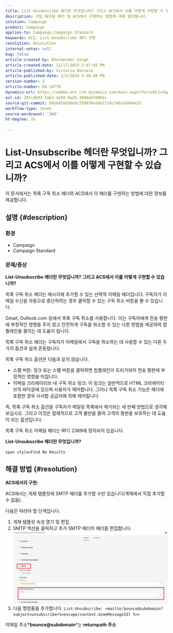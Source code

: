 ```yaml
---
title: List-Unsubscribe 헤더란 무엇입니까? 그리고 ACS에서 이를 어떻게 구현할 수 있습니까?
description: 가입 해지됨 헤더 및 ACS에서 구현하는 방법에 대해 알아봅니다.
solution: Campaign
product: Campaign
applies-to: Campaign,Campaign Standard
keywords: KCS, List-Unsubscribe 헤더 구현
resolution: Resolution
internal-notes: null
bug: false
article-created-by: Dharmender Singh
article-created-date: 11/17/2023 2:47:45 PM
article-published-by: Victoria Barnato
article-published-date: 1/2/2024 4:38:48 PM
version-number: 3
article-number: KA-14778
dynamics-url: https://adobe-ent.crm.dynamics.com/main.aspx?forceUCI=1&pagetype=entityrecord&etn=knowledgearticle&id=4c986043-5885-ee11-8179-6045bd006239
exl-id: 20fcd693-3a62-4e58-9a2b-3090ebf6065c
source-git-commit: 845b416d58e6c359076edde171dc7e6a3d494e25
workflow-type: tm+mt
source-wordcount: '343'
ht-degree: 1%

---
```


# List-Unsubscribe 헤더란 무엇입니까? 그리고 ACS에서 이를 어떻게 구현할 수 있습니까?


이 문서에서는 목록 구독 취소 헤더와 ACS에서 이 헤더를 구현하는 방법에 대한 정보를 제공합니다.

## 설명 {#description}


### <b>환경</b>

- Campaign
- Campaign Standard


### <b>문제/증상</b>

<b>List-Unsubscribe 헤더란 무엇입니까? 그리고 ACS에서 이를 어떻게 구현할 수 있습니까?</b>

목록 구독 취소 헤더는 메시지에 추가할 수 있는 선택적 이메일 헤더입니다. 구독자가 이메일 수신을 자동으로 중단하려는 경우 클릭할 수 있는 구독 취소 버튼을 볼 수 있습니다.

Gmail, Outlook.com 등에서 목록 구독 취소를 사용합니다. 이는 구독자에게 전송 평판에 부정적인 영향을 주지 않고 안전하게 구독을 취소할 수 있는 다른 방법을 제공하여 컴플레인을 줄이는 데 도움이 됩니다.

목록 구독 취소 헤더는 구독자가 이메일에서 구독을 취소하는 데 사용할 수 있는 다른 두 가지 옵션과 쉽게 혼동됩니다.

목록 구독 취소 옵션은 다음과 같지 않습니다.

- 스팸 버튼: 정크 또는 스팸 버튼을 클릭하면 컴플레인이 트리거되어 전송 평판에 부정적인 영향을 미칩니다.
- 이메일 크리에이티브 내 구독 취소 링크: 이 링크는 일반적으로 HTML 크리에이티브의 바닥글에 있으며 사용자가 제어합니다. 그러나 목록 구독 취소 기능은 헤더에 포함한 경우 사서함 공급자에 의해 제어됩니다.


즉, 목록 구독 취소 옵션을 구독자가 메일링 목록에서 제거되는 세 번째 방법으로 생각해 보십시오. 그리고 이것은 잠재적으로 고객 불만을 줄여 고객의 평판을 보호하는 데 도움이 되는 옵션입니다.

목록 구독 취소 이메일 헤더는 RFC 2369에 정의되어 있습니다.

<b>List-Unsubscribe 헤더란 무엇입니까? </b>

`span style=Find No Results`


## 해결 방법 {#resolution}


<b>ACS에서의 구현:</b>

ACS에서는 게재 템플릿에 SMTP 헤더를 추가할 수만 있습니다(게재에서 직접 추가할 수 없음).

다음은 따라야 할 단계입니다.

1. 게재 템플릿 속성 열기 및 편집
2. SMTP 섹션을 클릭하고 추가 SMTP 헤더의 헤더를 편집합니다.     ![](assets/52de6f31-8da9-ee11-be37-6045bd006793.png)
3. 다음 명령줄을 추가합니다.    `List-Unsubscribe: <mailto:bounce@subdomain?subject=unsubscribe<%=escape(context.mimeMessageId) %>>`


이메일 주소<b>*bounce@subdomain</b>*는 <b>returnpath 주소</b>
